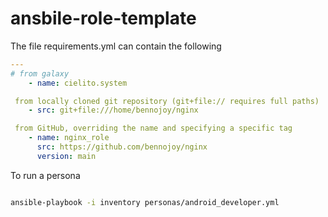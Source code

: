 # ansbile-role-template

The file requirements.yml can contain the following

```yaml
---
# from galaxy
    - name: cielito.system

 from locally cloned git repository (git+file:// requires full paths)
    - src: git+file:///home/bennojoy/nginx

 from GitHub, overriding the name and specifying a specific tag
    - name: nginx_role
      src: https://github.com/bennojoy/nginx
      version: main
```

To run a persona

```bash

ansible-playbook -i inventory personas/android_developer.yml

```
